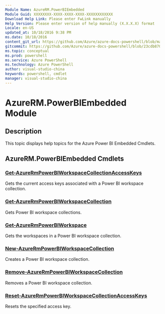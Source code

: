 ```yaml
---
Module Name: AzureRM.PowerBIEmbedded
Module Guid: XXXXXXXX-XXXX-XXXX-XXXX-XXXXXXXXXXXX
Download Help Link: Please enter FwLink manually
Help Version: Please enter version of help manually (X.X.X.X) format
Locale: en-US
updated_at: 10/18/2016 9:38 PM
ms.date: 10/18/2016
content_git_url: https://github.com/Azure/azure-docs-powershell/blob/master/azureps-cmdlets-docs/ResourceManager/AzureRM.PowerBIEmbedded/v2.1.0/AzureRM.PowerBIEmbedded.md
gitcommit: https://github.com/Azure/azure-docs-powershell/blob/23cdb8705d4ab9807c0e21b238f3b134a7d49c7d/azureps-cmdlets-docs/ResourceManager/AzureRM.PowerBIEmbedded/v2.1.0/AzureRM.PowerBIEmbedded.md
ms.topic: conceptual
ms.prod: powershell
ms.service: Azure PowerShell
ms.technology: Azure PowerShell
author: visual-studio-china
keywords: powershell, cmdlet
manager: visual-studio-china
---
```


# AzureRM.PowerBIEmbedded Module
## Description
This topic displays help topics for the Azure Power BI Embedded Cmdlets. 

## AzureRM.PowerBIEmbedded Cmdlets
### [Get-AzureRmPowerBIWorkspaceCollectionAccessKeys](.\Get-AzureRmPowerBIWorkspaceCollectionAccessKeys.md)
Gets the current access keys associated with a Power BI workspace collection.


### [Get-AzureRmPowerBIWorkspaceCollection](.\Get-AzureRmPowerBIWorkspaceCollection.md)
Gets Power BI workspace collections.


### [Get-AzureRmPowerBIWorkspace](.\Get-AzureRmPowerBIWorkspace.md)
Gets the workspaces in a Power BI workspace collection.


### [New-AzureRmPowerBIWorkspaceCollection](.\New-AzureRmPowerBIWorkspaceCollection.md)
Creates a Power BI workspace collection.


### [Remove-AzureRmPowerBIWorkspaceCollection](.\Remove-AzureRmPowerBIWorkspaceCollection.md)
Removes a Power BI workspace collection.


### [Reset-AzureRmPowerBIWorkspaceCollectionAccessKeys](.\Reset-AzureRmPowerBIWorkspaceCollectionAccessKeys.md)
Resets the specified access key.



